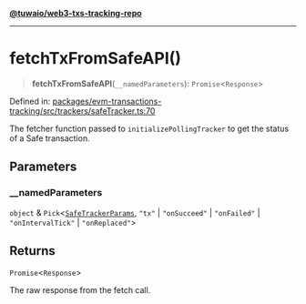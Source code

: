 [**@tuwaio/web3-txs-tracking-repo**](../../../README.md)

***

# fetchTxFromSafeAPI()

> **fetchTxFromSafeAPI**(`__namedParameters`): `Promise`\<`Response`\>

Defined in: [packages/evm-transactions-tracking/src/trackers/safeTracker.ts:70](https://github.com/TuwaIO/web3-transactions-tracking/blob/65f363300724bdf9b035eaffd2ca6ee39c3a7709/packages/evm-transactions-tracking/src/trackers/safeTracker.ts#L70)

The fetcher function passed to `initializePollingTracker` to get the status of a Safe transaction.

## Parameters

### \_\_namedParameters

`object` & `Pick`\<[`SafeTrackerParams`](../type-aliases/SafeTrackerParams.md), `"tx"` \| `"onSucceed"` \| `"onFailed"` \| `"onIntervalTick"` \| `"onReplaced"`\>

## Returns

`Promise`\<`Response`\>

The raw response from the fetch call.
